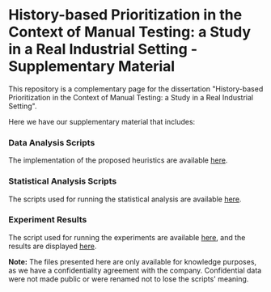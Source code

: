 # History-based Prioritization in the Context of Manual Testing: a Study in a Real Industrial Setting - Supplementary Material

This repository is a complementary page for the dissertation "History-based Prioritization in the Context of Manual Testing: a Study in a Real Industrial Setting".

Here we have our supplementary material that includes:
### Data Analysis Scripts
The implementation of the proposed heuristics are available [here](https://github.com/ViniciusSiqueira54/msc2022/tree/main/data_analysis/data_extraction).

### Statistical Analysis Scripts
The scripts used for running the statistical analysis are available [here](https://github.com/ViniciusSiqueira54/msc2022/tree/main/data_analysis/statistical_analysis).

### Experiment Results
The script used for running the experiments are available [here](https://github.com/ViniciusSiqueira54/msc2022/blob/main/data_analysis/data_analysis.py), and the results are displayed [here](https://github.com/ViniciusSiqueira54/msc2022/blob/main/data_analysis/ExperimentResults.md).

**Note:** The files presented here are only available for knowledge purposes, as we have a confidentiality agreement with the company. Confidential data were not made public or were renamed not to lose the scripts' meaning.
